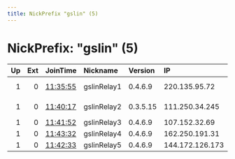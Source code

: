 ```yaml
---
title: NickPrefix "gslin" (5)
---
```


# NickPrefix: "gslin" (5)

|   Up |   Ext | JoinTime                                                                                              | Nickname    | Version   | IP              | AS                         | CC   |   ORp |   Dirp | OS    | Contact         |   eFamMembers |
|-----:|------:|:------------------------------------------------------------------------------------------------------|:------------|:----------|:----------------|:---------------------------|:-----|------:|-------:|:------|:----------------|--------------:|
|    1 |     0 | [11:35:55](https://nusenu.github.io/OrNetStats/w/relay/F6F25B113B4AD8C255E2EF8BC3E440957BF25F7A.html) | gslinRelay1 | 0.4.6.9   | 220.135.95.72   | Chunghwa Telecom Co., Ltd. | tw   |  8443 |      0 | Linux | gslin@gslin.org |             1 |
|    1 |     0 | [11:40:17](https://nusenu.github.io/OrNetStats/w/relay/C9566D51F8E77149783D04E983DCB61487E5D1F4.html) | gslinRelay2 | 0.3.5.15  | 111.250.34.245  | Chunghwa Telecom Co., Ltd. | tw   |  8443 |      0 | Linux | gslin@gslin.org |             1 |
|    1 |     0 | [11:41:52](https://nusenu.github.io/OrNetStats/w/relay/AEF1D2C014BB2E7B37978BA5AC4BD6485D6251A0.html) | gslinRelay3 | 0.4.6.9   | 107.152.32.69   | TZULO                      | us   |  8443 |      0 | Linux | gslin@gslin.org |             1 |
|    1 |     0 | [11:43:32](https://nusenu.github.io/OrNetStats/w/relay/62B7D530DB04C899CAAED6FB26D271A9B982F45A.html) | gslinRelay4 | 0.4.6.9   | 162.250.191.31  | RICAWEBSERVICES            | ca   |  8443 |      0 | Linux | gslin@gslin.org |             1 |
|    1 |     0 | [11:42:33](https://nusenu.github.io/OrNetStats/w/relay/5DD81CF638BF2021608AD259E5AB56E19E055F02.html) | gslinRelay5 | 0.4.6.9   | 144.172.126.173 | DRSERVER1                  | us   |  8443 |      0 | Linux | gslin@gslin.org |             1 |
